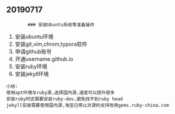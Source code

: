 ## 20190717

			### 安装Ubuntu系统等准备操作

1. 安装ubuntu环境
2. 安装git,vim,chrom,typora软件
3. 申请github账号
4. 开通username.github.io
5. 安装ruby环境
6. 安装jekyll环境







```
小结:
使用apt环境与ruby源,选择国内源,速度可以提升很多
安装ruby时还需要安装ruby-dev,避免找不到ruby head
jekyll安装需要使用国内源,淘宝已停止对源的支持改用gems.ruby-china.com
```



